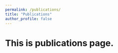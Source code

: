 ```yaml
---
permalink: /publications/
title: "Publications"
author_profile: false
---
```


# This is publications page.